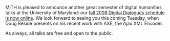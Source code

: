 MITH is pleased to announce another great semester of digital humanities talks at the University of Maryland: our [fall 2008 Digital Dialogues schedule is now online](http://web.archive.org/web/20100608224835/http://www.mith2.umd.edu/programs/mith_speakers_fall_2008.pdf). We look forward to seeing you this coming Tuesday, when Doug Reside presents on his recent work with AXE, the Ajax XML Encoder.

As always, all talks are free and open to the public.